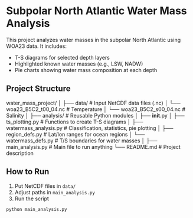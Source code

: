 
# Subpolar North Atlantic Water Mass Analysis

This project analyzes water masses in the subpolar North Atlantic using WOA23 data. It includes:

- T-S diagrams for selected depth layers
- Highlighted known water masses (e.g., LSW, NADW)
- Pie charts showing water mass composition at each depth

## Project Structure

water_mass_project/
│
├── data/                   # Input NetCDF data files (.nc)
│   └── woa23_B5C2_t00_04.nc  # Temperature
│   └── woa23_B5C2_s00_04.nc  # Salinity
│
├── analysis/               # Reusable Python modules
│   ├── __init__.py
│   ├── ts_plotting.py           # Functions to create T-S diagrams
│   ├── watermass_analysis.py   # Classification, statistics, pie plotting
│   ├── region_defs.py           # Lat/lon ranges for ocean regions
│   └── watermass_defs.py        # T/S boundaries for water masses
│
├── main_analysis.py        # Main file to run anything
└── README.md               # Project description 


## How to Run

1. Put NetCDF files in `data/`
2. Adjust paths in `main_analysis.py`
3. Run the script

```
python main_analysis.py
```
